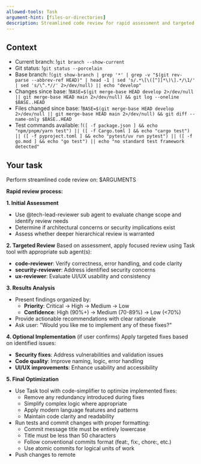 ```yaml
---
allowed-tools: Task
argument-hint: [files-or-directories]
description: Streamlined code review for rapid assessment and targeted feedback
---
```


## Context

- Current branch: !`git branch --show-current`
- Git status: !`git status --porcelain`
- Base branch: !`(git show-branch | grep '*' | grep -v "$(git rev-parse --abbrev-ref HEAD)" | head -1 | sed 's/.*\[\([^]]*\)\].*/\1/' | sed 's/\^.*//' 2>/dev/null) || echo "develop"`
- Changes since base: !`BASE=$(git merge-base HEAD develop 2>/dev/null || git merge-base HEAD main 2>/dev/null) && git log --oneline $BASE..HEAD`
- Files changed since base: !`BASE=$(git merge-base HEAD develop 2>/dev/null || git merge-base HEAD main 2>/dev/null) && git diff --name-only $BASE..HEAD`
- Test commands available: !`([ -f package.json ] && echo "npm/pnpm/yarn test") || ([ -f Cargo.toml ] && echo "cargo test") || ([ -f pyproject.toml ] && echo "pytest/uv run pytest") || ([ -f go.mod ] && echo "go test") || echo "no standard test framework detected"`

## Your task

Perform streamlined code review on: $ARGUMENTS

**Rapid review process:**

**1. Initial Assessment**
- Use @tech-lead-reviewer sub agent to evaluate change scope and identify review needs
- Determine if architectural concerns or security implications exist
- Assess whether deeper hierarchical review is warranted

**2. Targeted Review**
Based on assessment, apply focused review using Task tool with appropriate sub agent(s):
- **code-reviewer**: Verify correctness, error handling, and code clarity
- **security-reviewer**: Address identified security concerns
- **ux-reviewer**: Evaluate UI/UX usability and consistency

**3. Results Analysis**
- Present findings organized by:
  - **Priority**: Critical → High → Medium → Low
  - **Confidence**: High (90%+) → Medium (70-89%) → Low (<70%)
- Provide actionable recommendations with clear rationale
- Ask user: "Would you like me to implement any of these fixes?"

**4. Optional Implementation** (if user confirms)
Apply targeted fixes based on identified issues:
- **Security fixes**: Address vulnerabilities and validation issues
- **Code quality**: Improve naming, logic, error handling
- **UI/UX improvements**: Enhance usability and accessibility

**5. Final Optimization**
- Use Task tool with code-simplifier to optimize implemented fixes:
  - Remove any redundancy introduced during fixes
  - Simplify complex logic where appropriate
  - Apply modern language features and patterns
  - Maintain code clarity and readability
- Run tests and commit changes with proper formatting:
  - Commit message title must be entirely lowercase
  - Title must be less than 50 characters
  - Follow conventional commits format (feat:, fix:, chore:, etc.)
  - Use atomic commits for logical units of work
- Push changes to remote
